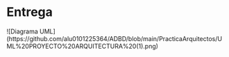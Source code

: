 <h1> Entrega </h1>
![Diagrama UML](https://github.com/alu0101225364/ADBD/blob/main/PracticaArquitectos/UML%20PROYECTO%20ARQUITECTURA%20(1).png)


